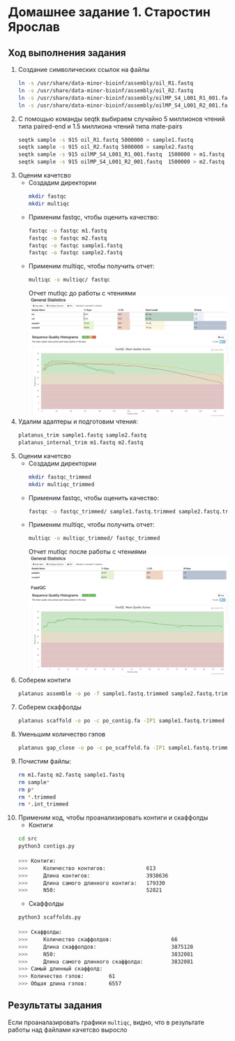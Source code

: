 # Домашнее задание 1. Старостин Ярослав

## Ход выполнения задания

1. Создание символических ссылок на файлы
    ```bash
    ln -s /usr/share/data-minor-bioinf/assembly/oil_R1.fastq
    ln -s /usr/share/data-minor-bioinf/assembly/oil_R2.fastq
    ln -s /usr/share/data-minor-bioinf/assembly/oilMP_S4_L001_R1_001.fastq
    ln -s /usr/share/data-minor-bioinf/assembly/oilMP_S4_L001_R2_001.fastq
    ```
1. С помощью команды seqtk выбираем случайно 5 миллионов чтений типа paired-end и 1.5 миллиона чтений типа mate-pairs
    ```bash
    seqtk sample -s 915 oil_R1.fastq 5000000 > sample1.fastq
    seqtk sample -s 915 oil_R2.fastq 5000000 > sample2.fastq
    seqtk sample -s 915 oilMP_S4_L001_R1_001.fastq  1500000 > m1.fastq
    seqtk sample -s 915 oilMP_S4_L001_R2_001.fastq  1500000 > m2.fastq
    ```
1. Оценим качетсво
    - Создадим директории
        ```bash
        mkdir fastqc
        mkdir multiqc
        ```
    - Применим fastqc, чтобы оценить качество:
        ```bash
        fastqc -o fastqc m1.fastq 
        fastqc -o fastqc m2.fastq 
        fastqc -o fastqc sample1.fastq 
        fastqc -o fastqc sample2.fastq 
        ```
    - Применим multiqc, чтобы получить отчет:
        ```bash
        multiqc -o multiqc/ fastqc
        ```
        Отчет mutlqc до работы с чтениями
        ![Отчет до](results/multiqc_before.png)
        ![Качество до](results/quality_before.png)
1. Удалим адаптеры и подготовим чтения:
    ```bash
    platanus_trim sample1.fastq sample2.fastq
    platanus_internal_trim m1.fastq m2.fastq
    ```
1. Оценим качетсво
    - Создадим директории
        ```bash
        mkdir fastqc_trimmed
        mkdir multiqc_trimmed
        ```
    - Применим fastqc, чтобы оценить качество:
        ```bash
        fastqc -o fastqc_trimmed/ sample1.fastq.trimmed sample2.fastq.trimmed 
        ```
    - Применим multiqc, чтобы получить отчет:
        ```bash
        multiqc -o multiqc_trimmed/ fastqc_trimmed
        ```
        Отчет mutlqc после работы с чтениями
        ![Отчет после](results/multiqc_after.png)
        ![Качество после](results/quality_after.png)
1. Соберем контиги
    ```bash
    platanus assemble -o po -f sample1.fastq.trimmed sample2.fastq.trimmed 2>platanus_assemble_err.log -t 7
    ```
1. Соберем скаффолды
    ```bash
    platanus scaffold -o po -c po_contig.fa -IP1 sample1.fastq.trimmed sample2.fastq.trimmed  -OP2 m1.fastq.int_trimmed m2.fastq.int_trimmed -t 7 2> platanus_scaffold_err.log
    ```
1. Уменьшим количество гэпов
    ```bash
    platanus gap_close -o po -c po_scaffold.fa -IP1 sample1.fastq.trimmed sample2.fastq.trimmed -OP2 m1.fastq.int_trimmed m2.fastq.int_trimmed -t 7 2> platanus_gap_close_err.log
    ```
1. Почистим файлы:
    ```bash
    rm m1.fastq m2.fastq sample1.fastq
    rm sample*
    rm p*
    rm *.trimmed
    rm *.int_trimmed
    ```
1. Применим код, чтобы проанализировать контиги и скаффолды
    - Контиги
    ```bash
    cd src
    python3 contigs.py

    >>> Контиги:
    >>>     Количество контигов:             613
    >>>     Длина контигов:                  3938636
    >>>     Длина самого длинного контига:   179330
    >>>     N50:                             52821
    ```
    - Скаффолды
    ```bash
    python3 scaffolds.py
    
    >>> Скаффолды:
    >>>     Количество скаффолдов:                   66
    >>>     Длина скаффолдов:                        3875128
    >>>     N50:                                     3832081
    >>>     Длина самого длинного скаффолда:         3832081
    >>> Самый длинный скаффолд:
    >>> Количество гэпов:        61
    >>> Общая длина гэпов:       6557
    ```
    
## Результаты задания

Если проаналазировать графики `multiqc`, видно, что в результате работы над файлами качетсво выросло

